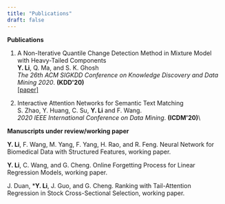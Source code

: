 ```yaml
---
title: "Publications"
draft: false
---
```


**Publications**

1. A Non-Iterative Quantile Change Detection Method in Mixture Model with Heavy-Tailed Components\
**Y. Li**, Q. Ma, and S. K. Ghosh\
_The 26th ACM SIGKDD Conference on Knowledge Discovery and Data Mining 2020_. **(KDD'20)**\
[[paper]](https://arxiv.org/abs/2006.11383)

2. Interactive Attention Networks for Semantic Text Matching\
S. Zhao, Y. Huang, C. Su, **Y. Li** and F. Wang.\
_2020 IEEE International Conference on Data Mining_. **(ICDM'20)**\


**Manuscripts under review/working paper**

**Y. Li**, F. Wang, M. Yang, F. Yang, H. Rao, and R. Feng. Neural Network for Biomedical Data with Structured Features, working paper.

**Y. Li**, C. Wang, and G. Cheng. Online Forgetting Process for Linear Regression Models, working paper.


J. Duan, ***Y. Li**, J. Guo, and G. Cheng.
Ranking with Tail-Attention Regression in Stock Cross-Sectional Selection, working paper.


